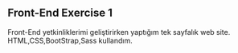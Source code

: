 
## Front-End Exercise 1

Front-End yetkinliklerimi geliştirirken yaptığım tek sayfalık web site.
HTML,CSS,BootStrap,Sass kullandım.
